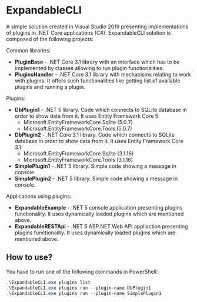 # ExpandableCLI

A simple solution created in Visual Studio 2019 presenting implementations of plugins in .NET Core applications (C#).
ExpandableCLI solution is composed of the following projects:

Common libraries:

- **PluginBase** - .NET Core 3.1 library with an interface which has to be implemented by classes allowing to run
plugin functionalities.
- **PluginsHandler** - .NET Core 3.1 library with mechanisms relating to work with plugins. It offers such 
functionalities like getting list of available plugins and running a plugin.

Plugins:

- **DbPlugin1** - .NET 5 library. Code which connects to SQLite database in order to show data from it. It uses Entity
Framework Core 5:
  - Microsoft.EntityFrameworkCore.Sqlite (5.0.7)
  - Microsoft.EntityFrameworkCore.Tools (5.0.7)
- **DbPlugin2** - .NET Core 3.1 library. Code which connects to SQLite database in order to show data from it. It uses
Entity Framework Core 3.1:
  - Microsoft.EntityFrameworkCore.Sqlite (3.1.16)
  - Microsoft.EntityFrameworkCore.Tools (3.1.16)
- **SimplePlugin1** - .NET 5 library. Simple code showing a message in console.
- **SimplePlugin2** - .NET 5 library. Simple code showing a message in console.

Applications using plugins:

- **ExpandableExample** - .NET 5 console application presenting plugins functionality. It uses dynamically loaded
plugins which are mentioned above.
- **ExpandableRESTApi** - .NET 5 ASP.NET Web API appliaction presenting plugins functionality. It uses dynamically 
loaded plugins which are mentioned above.

## How to use?

You have to run one of the following commands in PowerShell:

```powershell
.\ExpandableCLI.exe plugins list
.\ExpandableCLI.exe plugins run --plugin-name DbPlugin1
.\ExpandableCLI.exe plugins run --plugin-name SimplePlugin1
```